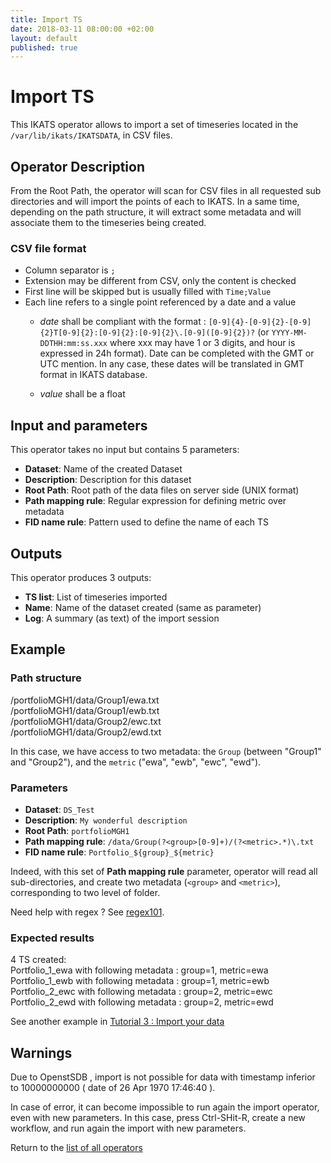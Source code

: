 ```yaml
---
title: Import TS
date: 2018-03-11 08:00:00 +02:00
layout: default
published: true
---
```


# Import TS
This IKATS operator allows to import a set of timeseries located in the `/var/lib/ikats/IKATSDATA`, in CSV files.

## Operator Description

From the Root Path, the operator will scan for CSV files in all requested sub directories and will import the points of each to IKATS.
In a same time, depending on the path structure, it will extract some metadata and will associate them to the timeseries being created.

### CSV file format
- Column separator is `;`
- Extension may be different from CSV, only the content is checked
- First line will be skipped but is usually filled with `Time;Value`
- Each line refers to a single point referenced by a date and a value
  - *date* shall be compliant with the format : `[0-9]{4}-[0-9]{2}-[0-9]{2}T[0-9]{2}:[0-9]{2}:[0-9]{2}\.[0-9]([0-9]{2})?` (or `YYYY-MM-DDTHH:mm:ss.xxx` where xxx may have 1 or 3 digits, and hour is expressed in 24h format).
  Date can be completed with the GMT or UTC mention. In any case, these dates will be translated in GMT format in IKATS database.

  - *value* shall be a float

## Input and parameters

This operator takes no input but contains 5 parameters:

- **Dataset**: Name of the created Dataset
- **Description**: Description for this dataset
- **Root Path**: Root path of the data files on server side (UNIX format)
- **Path mapping rule**: Regular expression for defining metric over metadata
- **FID name rule**: Pattern used to define the name of each TS

## Outputs

This operator produces 3 outputs:

- **TS list**: List of timeseries imported
- **Name**: Name of the dataset created (same as parameter)
- **Log**: A summary (as text) of the import session

## Example

### Path structure
/portfolioMGH1/data/Group1/ewa.txt<br/>
/portfolioMGH1/data/Group1/ewb.txt<br/>
/portfolioMGH1/data/Group2/ewc.txt<br/>
/portfolioMGH1/data/Group2/ewd.txt

In this case, we have access to two metadata: the `Group` (between "Group1" and "Group2"), and the `metric` ("ewa", "ewb", "ewc", "ewd").

### Parameters
- **Dataset**: `DS_Test`
- **Description**: `My wonderful description`
- **Root Path**: `portfolioMGH1`
- **Path mapping rule**: `/data/Group(?<group>[0-9]+)/(?<metric>.*)\.txt`
- **FID name rule**: `Portfolio_${group}_${metric}`

Indeed, with this set of **Path mapping rule** parameter, operator will read all sub-directories, and create two metadata (`<group>` and `<metric>`), corresponding to two level of folder.

Need help with regex ? See [regex101](https://regex101.com/).


### Expected results

4 TS created:<br/>
Portfolio_1_ewa with following metadata : group=1, metric=ewa<br/>
Portfolio_1_ewb with following metadata : group=1, metric=ewb<br/>
Portfolio_2_ewc with following metadata : group=2, metric=ewc<br/>
Portfolio_2_ewd with following metadata : group=2, metric=ewd


See another example in [Tutorial 3 : Import your data](/doc/tutorials/tuto_imports.html)

## Warnings
  Due to OpenstSDB , import is not possible for data with timestamp inferior to 10000000000 ( date of 26 Apr 1970 17:46:40 ).

  In case of error, it can become impossible to run again the import operator, even with new parameters. In this case, press Ctrl-SHit-R, create a new workflow, and run again the import with new parameters.


Return to the [list of all operators](/operators.html)
